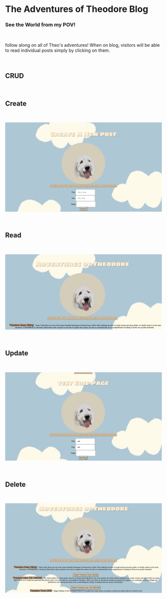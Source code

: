 # The Adventures of Theodore Blog
### See the World from my POV!

<br>

follow along on all of Theo's adventures! When on blog, visitors will be able to read individual posts simply by clicking on them. 


<br>

## CRUD
<br>

## Create
<br>

![](create.png)

<br>

## Read
<br>

![](read.png)

<br>

## Update
<br>

![](update.png)

<br>

## Delete
<br>

![](delete.png)

<br>